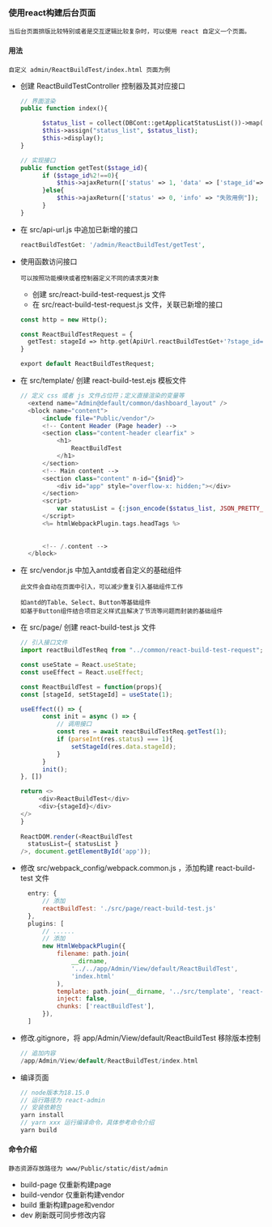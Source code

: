 ### 使用react构建后台页面
```text
当后台页面排版比较特别或者是交互逻辑比较复杂时，可以使用 react 自定义一个页面。
```


#### 用法
```text
自定义 admin/ReactBuildTest/index.html 页面为例
```

+ 创建 ReactBuildTestController 控制器及其对应接口
  ```php
  // 界面渲染
  public function index(){

        $status_list = collect(DBCont::getApplicatStatusList())->map(Fn($name,$key)=>['value'=>$key,'label'=>$name])->values()->all();
        $this->assign("status_list", $status_list);
        $this->display();
  }
  
  // 实现接口
  public function getTest($stage_id){
        if ($stage_id%2!==0){
            $this->ajaxReturn(['status' => 1, 'data' => ['stage_id'=> $stage_id]]);
        }else{
            $this->ajaxReturn(['status' => 0, 'info' => "失败用例"]);
        }
  }
  ```

+ 在 src/api-url.js 中追加已新增的接口
  ```php
  reactBuildTestGet: '/admin/ReactBuildTest/getTest',
  ```

+ 使用函数访问接口
  ```text
  可以按照功能模块或者控制器定义不同的请求类对象
  ```
  + 创建 src/react-build-test-request.js 文件
  + 在 src/react-build-test-request.js 文件，关联已新增的接口
  ```php
  const http = new Http();
  
  const ReactBuildTestRequest = {
    getTest: stageId => http.get(ApiUrl.reactBuildTestGet+'?stage_id='+stageId),
  }
  
  export default ReactBuildTestRequest;
  ```
 
+ 在 src/template/ 创建 react-build-test.ejs 模板文件
  ```php
  // 定义 css 或者 js 文件占位符；定义直接渲染的变量等
    <extend name="Admin@default/common/dashboard_layout" />
    <block name="content">
        <include file="Public/vendor"/>
        <!-- Content Header (Page header) -->
        <section class="content-header clearfix" >
            <h1>
                ReactBuildTest
            </h1>
        </section>
        <!-- Main content -->
        <section class="content" n-id="{$nid}">
            <div id="app" style="overflow-x: hidden;"></div>
        </section>
        <script>
            var statusList = {:json_encode($status_list, JSON_PRETTY_PRINT)};
        </script>
        <%= htmlWebpackPlugin.tags.headTags %>
    
    
        <!-- /.content -->
    </block>
  ```
  
+ 在 src/vendor.js 中加入antd或者自定义的基础组件
  ```text
  此文件会自动在页面中引入，可以减少重复引入基础组件工作
  
  如antd的Table、Select、Button等基础组件
  如基于Button组件结合项目定义样式且解决了节流等问题而封装的基础组件
  ```

+ 在 src/page/ 创建 react-build-test.js 文件
  ```javascript
  // 引入接口文件
  import reactBuildTestReq from "../common/react-build-test-request";
  
  const useState = React.useState;
  const useEffect = React.useEffect;
  
  const ReactBuildTest = function(props){
  const [stageId, setStageId] = useState(1);

  useEffect(() => {
        const init = async () => {
            // 调用接口
            const res = await reactBuildTestReq.getTest(1);
            if (parseInt(res.status) === 1){
                setStageId(res.data.stageId);
            }
        }
        init();
  }, [])
  
  return <>
       <div>ReactBuildTest</div>
       <div>{stageId}</div>
  </>
  }
    
  ReactDOM.render(<ReactBuildTest
    statusList={ statusList }
  />, document.getElementById('app'));
  ```

+ 修改 src/webpack_config/webpack.common.js ，添加构建 react-build-test 文件
  ```javascript
    entry: {
        // 添加
        reactBuildTest: './src/page/react-build-test.js'
    },
    plugins: [
        // ......
        // 添加
        new HtmlWebpackPlugin({
            filename: path.join(
                __dirname,
                '../../app/Admin/View/default/ReactBuildTest',
                'index.html'
            ),
            template: path.join(__dirname, '../src/template', 'react-build-test.ejs'),
            inject: false,
            chunks: ['reactBuildTest'],
        }),
    ]
  ```
  
+ 修改.gitignore，将 app/Admin/View/default/ReactBuildTest 移除版本控制
  ```php
  // 追加内容
  /app/Admin/View/default/ReactBuildTest/index.html
  ```

+ 编译页面
  ```js
  // node版本为18.15.0
  // 运行路径为 react-admin
  // 安装依赖包
  yarn install
  // yarn xxx 运行编译命令，具体参考命令介绍
  yarn build
  ```

#### 命令介绍
```text
静态资源存放路径为 www/Public/static/dist/admin
```
+ build-page 仅重新构建page
+ build-vendor 仅重新构建vendor
+ build 重新构建page和vendor
+ dev 刷新既可同步修改内容